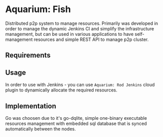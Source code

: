 # Aquarium: Fish

Distributed p2p system to manage resources. Primarily was developed in order to manage the dynamic
Jenkins CI and simplify the infrastructure management, but can be used in various applications to
have self-management resources and simple REST API to manage p2p cluster.

## Requirements

## Usage

In order to use with Jenkins - you can use `Aquarium: Rod Jenkins` cloud plugin to dynamically
allocate the required resources.

## Implementation

Go was choosen due to it's go-dqlite, simple one-binary executable resources management with
embedded sql database that is synced automatically between the nodes.

